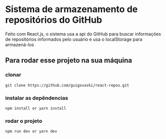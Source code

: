 # Sistema de armazenamento de repositórios do GitHub
Feito com React.js, o sistema usa a api do GitHub para buscar informações de repositórios informados pelo usuário e usa o localStorage para armazená-los

## Para rodar esse projeto na sua máquina

### clonar
`git clone https://github.com/guigovaski/react-repos.git`

### instalar as depêndencias
`npm install or yarn install`

### rodar o projeto
`npm run dev or yarn dev`
